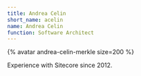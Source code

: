 ```yaml
---
title: Andrea Celin
short_name: acelin
name: Andrea Celin
function: Software Architect
---
```


{% avatar andrea-celin-merkle size=200 %}

Experience with Sitecore since 2012.
